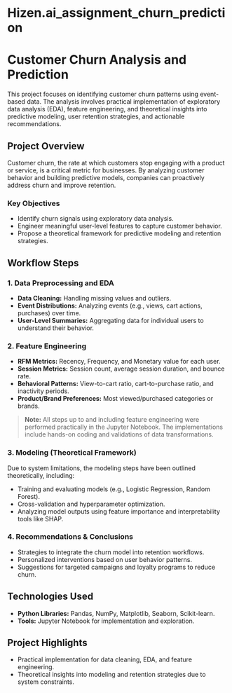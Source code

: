 # Hizen.ai_assignment_churn_prediction

# **Customer Churn Analysis and Prediction**  

This project focuses on identifying customer churn patterns using event-based data. The analysis involves practical implementation of exploratory data analysis (EDA), feature engineering, and theoretical insights into predictive modeling, user retention strategies, and actionable recommendations.  

## **Project Overview**  
Customer churn, the rate at which customers stop engaging with a product or service, is a critical metric for businesses. By analyzing customer behavior and building predictive models, companies can proactively address churn and improve retention.  

### **Key Objectives**  
- Identify churn signals using exploratory data analysis.  
- Engineer meaningful user-level features to capture customer behavior.  
- Propose a theoretical framework for predictive modeling and retention strategies.  

## **Workflow Steps**  

### **1. Data Preprocessing and EDA**  
- **Data Cleaning:** Handling missing values and outliers.  
- **Event Distributions:** Analyzing events (e.g., views, cart actions, purchases) over time.  
- **User-Level Summaries:** Aggregating data for individual users to understand their behavior.  

### **2. Feature Engineering**  
- **RFM Metrics:** Recency, Frequency, and Monetary value for each user.  
- **Session Metrics:** Session count, average session duration, and bounce rate.  
- **Behavioral Patterns:** View-to-cart ratio, cart-to-purchase ratio, and inactivity periods.  
- **Product/Brand Preferences:** Most viewed/purchased categories or brands.  

> **Note:** All steps up to and including feature engineering were performed practically in the Jupyter Notebook. The implementations include hands-on coding and validations of data transformations.

### **3. Modeling (Theoretical Framework)**  
Due to system limitations, the modeling steps have been outlined theoretically, including:  
- Training and evaluating models (e.g., Logistic Regression, Random Forest).  
- Cross-validation and hyperparameter optimization.  
- Analyzing model outputs using feature importance and interpretability tools like SHAP.  

### **4. Recommendations & Conclusions**  
- Strategies to integrate the churn model into retention workflows.  
- Personalized interventions based on user behavior patterns.  
- Suggestions for targeted campaigns and loyalty programs to reduce churn.  

## **Technologies Used**  
- **Python Libraries:** Pandas, NumPy, Matplotlib, Seaborn, Scikit-learn.  
- **Tools:** Jupyter Notebook for implementation and exploration.  

## **Project Highlights**  
- Practical implementation for data cleaning, EDA, and feature engineering.  
- Theoretical insights into modeling and retention strategies due to system constraints.  




